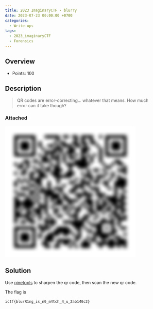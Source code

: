 ```yaml
---
title: 2023 ImaginaryCTF - blurry
date: 2023-07-23 00:00:00 +0700
categories:
  - Write-ups
tags:
  - 2023_imaginaryCTF
  - Forensics
---
```


## Overview

* Points: 100

## Description

> QR codes are error-correcting... whatever that means. How much error can it take though?

### Attached

![blurry.png](attached/blurry.png)

## Solution

Use [pinetools](https://pinetools.com/sharpen-image) to sharpen the qr code, then scan the new qr code.

The flag is

```
ictf{blurR1ng_is_n0_m4tch_4_u_2ab140c2}
```